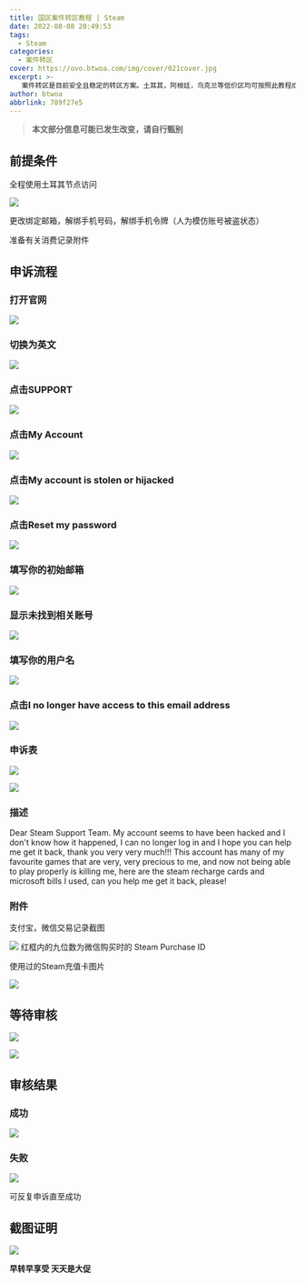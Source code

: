 ```yaml
---
title: 国区案件转区教程 | Steam
date: 2022-08-08 20:49:53
tags:
  - Steam
categories:
  - 案件转区
cover: https://ovo.btwoa.com/img/cover/021cover.jpg
excerpt: >-
   案件转区是目前安全且稳定的转区方案。土耳其，阿根廷，乌克兰等低价区均可按照此教程成功转区
author: btwoa
abbrlink: 789f27e5
---
```


> **本文部分信息可能已发生改变，请自行甄别**

## 前提条件

全程使用土耳其节点访问

![](https://ovo.btwoa.com/img/webp/202208120922640.webp)

更改绑定邮箱，解绑手机号码，解绑手机令牌（人为模仿账号被盗状态）

准备有关消费记录附件

## 申诉流程

### 打开官网

![](https://ovo.btwoa.com/img/webp/202208120923976.webp)

### 切换为英文

![](https://ovo.btwoa.com/img/webp/202208120924073.webp)

### 点击SUPPORT

![](https://ovo.btwoa.com/img/webp/202208120925891.webp)

### 点击My Account

![](https://ovo.btwoa.com/img/webp/202208120926578.webp)

### 点击My account is stolen or hijacked

![](https://ovo.btwoa.com/img/webp/202208120926122.webp)

### 点击Reset my password

![](https://ovo.btwoa.com/img/webp/202208120927464.webp)

### 填写你的初始邮箱

![](https://ovo.btwoa.com/img/webp/202208120928066.webp)

### 显示未找到相关账号

![](https://ovo.btwoa.com/img/webp/202208120931532.webp)

### 填写你的用户名

![](https://ovo.btwoa.com/img/webp/202208120931628.webp)

### 点击I no longer have access to this email address

![](https://ovo.btwoa.com/img/webp/202208120935823.webp)

### 申诉表

![](https://ovo.btwoa.com/img/webp/202208120936573.webp)

![](https://ovo.btwoa.com/img/webp/202208120937418.webp)

### 描述

Dear Steam Support Team.
My account seems to have been hacked and I don't know how it happened, I can no longer log in and I hope you can help me get it back, thank you very very much!!!
This account has many of my favourite games that are very, very precious to me, and now not being able to play properly is killing me, here are the steam recharge cards and microsoft bills I used, can you help me get it back, please!

### 附件

支付宝，微信交易记录截图

![](https://ovo.btwoa.com/img/webp/202208120943501.webp)
红框内的九位数为微信购买时的 Steam Purchase ID

使用过的Steam充值卡图片

![](https://ovo.btwoa.com/img/webp/202208120943324.webp)

## 等待审核

![](https://ovo.btwoa.com/img/webp/202208120947355.webp)

![](https://ovo.btwoa.com/img/webp/202208120952075.webp)

## 审核结果

### 成功

![](https://ovo.btwoa.com/img/webp/202208120953994.webp)

### 失败

![](https://ovo.btwoa.com/img/webp/202208120959204.webp)

可反复申诉直至成功

## 截图证明

![](https://ovo.btwoa.com/img/webp/202208121003299.webp)

**早转早享受 天天是大促**
